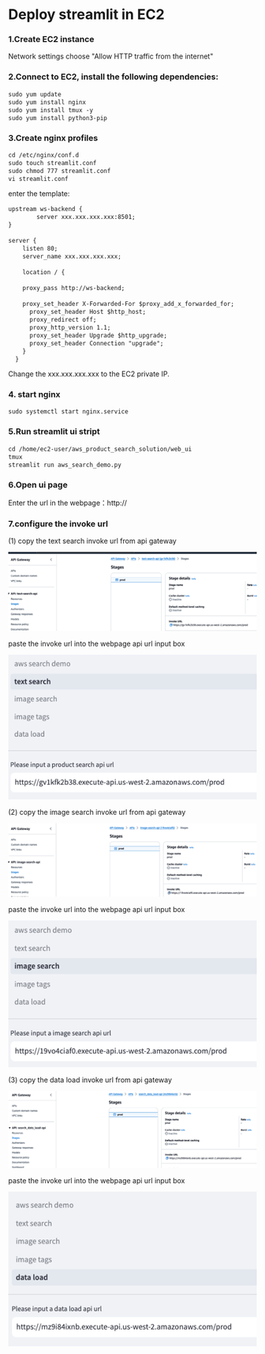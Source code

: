 # Deploy streamlit in EC2

### 1.Create EC2 instance

Network settings choose "Allow HTTP traffic from the internet"

### 2.Connect to EC2, install the following dependencies:

```
sudo yum update
sudo yum install nginx
sudo yum install tmux -y
sudo yum install python3-pip
```

### 3.Create nginx profiles

```
cd /etc/nginx/conf.d
sudo touch streamlit.conf
sudo chmod 777 streamlit.conf
vi streamlit.conf
```

enter the template:

```
upstream ws-backend {
        server xxx.xxx.xxx.xxx:8501;
}

server {
    listen 80;
    server_name xxx.xxx.xxx.xxx;

    location / {
            
    proxy_pass http://ws-backend;

    proxy_set_header X-Forwarded-For $proxy_add_x_forwarded_for;
      proxy_set_header Host $http_host;
      proxy_redirect off;
      proxy_http_version 1.1;
      proxy_set_header Upgrade $http_upgrade;
      proxy_set_header Connection "upgrade";
    }
  }
```

Change the xxx.xxx.xxx.xxx to the EC2 private IP.


### 4. start nginx

```
sudo systemctl start nginx.service
```

### 5.Run streamlit ui stript

```
cd /home/ec2-user/aws_product_search_solution/web_ui
tmux
streamlit run aws_search_demo.py
```

### 6.Open ui page

Enter the url in the webpage：http://<EC2 public IP>

### 7.configure the invoke url

(1) copy the text search invoke url from api gateway

![EC2](../images/text-search.png)

paste the invoke url into the webpage api url input box

![EC2](../images/text-search-ui.png)

(2) copy the image search invoke url from api gateway

![EC2](../images/image-search.png)

paste the invoke url into the webpage api url input box

![EC2](../images/image-search-ui.png)

(3) copy the data load invoke url from api gateway

![EC2](../images/data-load.png)

paste the invoke url into the webpage api url input box

![EC2](../images/data-load-ui.png)
